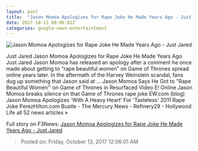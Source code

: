 ```yaml
---
layout: post
title:  "Jason Momoa Apologizes for Rape Joke He Made Years Ago - Just Jared"
date: 2017-10-13 00:06:01Z
categories: google-news-entertaintment
---
```


![Jason Momoa Apologizes for Rape Joke He Made Years Ago - Just Jared](http://cdn02.cdn.justjared.com/wp-content/uploads/headlines/2017/10/momoa-apology.jpg)

Just Jared Jason Momoa Apologizes for Rape Joke He Made Years Ago Just Jared Jason Momoa has released an apology after a comment he once made about getting to “rape beautiful women” on Game of Thrones spread online years later. In the aftermath of the Harvey Weinstein scandal, fans dug up something that Jason said at ... Jason Momoa Says He Got to "Rape Beautiful Women'' on Game of Thrones in Resurfaced Video E! Online Jason Momoa breaks silence on that Game of Thrones rape joke EW.com (blog) Jason Momoa Apologizes 'With A Heavy Heart' For 'Tasteless' 2011 Rape Joke PerezHilton.com Bustle - The Mercury News - Refinery29 - Hollywood Life all 52 news articles »


Full story on F3News: [Jason Momoa Apologizes for Rape Joke He Made Years Ago - Just Jared](http://www.f3nws.com/n/xts4jF)

> Posted on: Friday, October 13, 2017 12:06:01 AM

